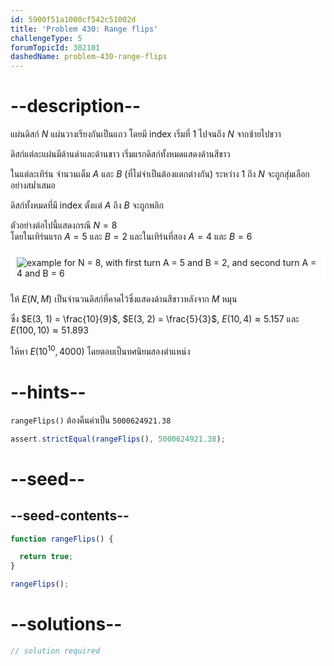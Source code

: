 ```yaml
---
id: 5900f51a1000cf542c51002d
title: 'Problem 430: Range flips'
challengeType: 5
forumTopicId: 302101
dashedName: problem-430-range-flips
---
```


# --description--

แผ่นดิสก์ $N$ แผ่นวางเรียงกันเป็นแถว โดยมี index เริ่มที่ 1 ไปจนถึง $N$ จากซ้ายไปขวา

ดิสก์แต่ละแผ่นมีด้านดำและด้านขาว เริ่มแรกดิสก์ทั้งหมดแสดงด้านสีขาว

ในแต่ละเทิร์น จำนวนเต็ม $A$ และ $B$ (ที่ไม่จำเป็นต้องแตกต่างกัน) ระหว่าง 1 ถึง $N$ จะถูกสุ่มเลือกอย่างสม่ำเสมอ  

ดิสก์ทั้งหมดที่มี index ตั้งแต่ $A$ ถึง $B$ จะถูกพลิก

ตัวอย่างต่อไปนี้แสดงกรณี $N = 8$  
โดยในเทิร์นแรก $A = 5$ และ $B = 2$ และในเทิร์นที่สอง $A = 4$ และ $B = 6$

<img class="img-responsive center-block" alt="example for N = 8, with first turn A = 5 and B = 2, and second turn A = 4 and B = 6" src="https://cdn.freecodecamp.org/curriculum/project-euler/range-flips.gif" style="background-color: white; padding: 10px;">

ให้ $E(N, M)$ เป็นจำนวนดิสก์ที่คาดไว้ซึ่งแสดงด้านสีขาวหลังจาก $M$ หมุน  

ซึ่ง $E(3, 1) = \frac{10}{9}$, $E(3, 2) = \frac{5}{3}$, $E(10, 4) ≈ 5.157$ และ $E(100, 10) ≈ 51.893$

ให้หา $E({10}^{10}, 4000)$ โดยตอบเป็นทศนิยมสองตำแหน่ง

# --hints--

`rangeFlips()` ต้องคืนค่าเป็น `5000624921.38`

```js
assert.strictEqual(rangeFlips(), 5000624921.38);
```

# --seed--

## --seed-contents--

```js
function rangeFlips() {

  return true;
}

rangeFlips();
```

# --solutions--

```js
// solution required
```
